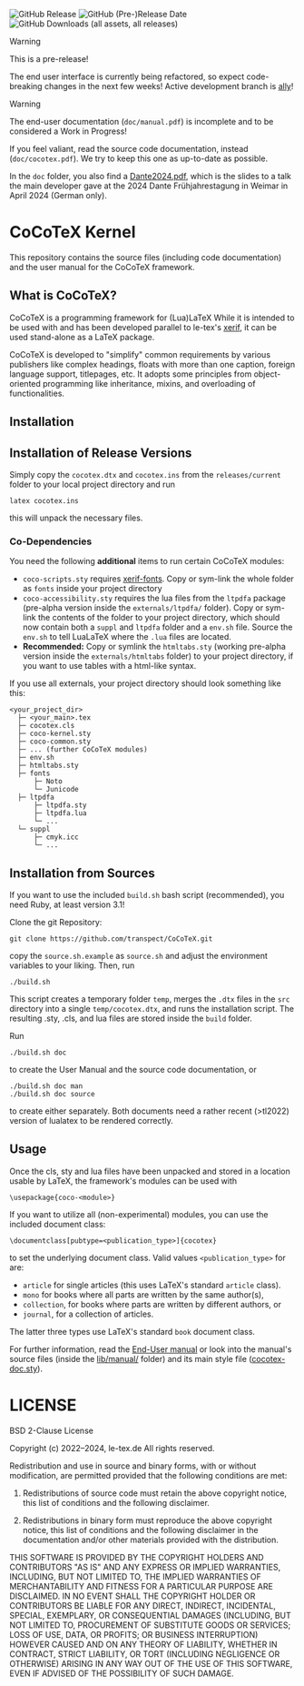![GitHub Release](https://img.shields.io/github/v/release/transpect/CoCoTeX?include_prereleases) ![GitHub (Pre-)Release Date](https://img.shields.io/github/release-date-pre/transpect/CoCoTeX) ![GitHub Downloads (all assets, all releases)](https://img.shields.io/github/downloads/transpect/cocotex/total)

> [!WARNING]  
> This is a pre-release!
>
> The end user interface is currently being refactored, so expect
> code-breaking changes in the next few weeks! Active development
> branch is [ally](https://github.com/transpect/CoCoTeX/tree/ally)!

> [!WARNING]  
> The end-user documentation (`doc/manual.pdf`) is incomplete and to
> be considered a Work in Progress!
>
> If you feel valiant, read the source code documentation, instead
> (`doc/cocotex.pdf`). We try to keep this one as up-to-date as
> possible.
>
> In the `doc` folder, you also find a
> [Dante2024.pdf](https://github.com/transpect/CoCoTeX/blob/main/doc/Dante2024.pdf),
> which is the slides to a talk the main developer gave at the 2024
> Dante Frühjahrestagung in Weimar in April 2024 (German only).

# CoCoTeX Kernel #

This repository contains the source files (including code
documentation) and the user manual for the CoCoTeX framework.

## What is CoCoTeX? ##

CoCoTeX is a programming framework for (Lua)LaTeX While it is intended
to be used with and has been developed parallel to le-tex's
[xerif](https://github.com/transpect/xerif), it can be used
stand-alone as a LaTeX package.

CoCoTeX is developed to "simplify" common requirements by various
publishers like complex headings, floats with more than one caption,
foreign language support, titlepages, etc. It adopts some principles
from object-oriented programming like inheritance, mixins, and
overloading of functionalities.

## Installation ##

## Installation of Release Versions ##

Simply copy the `cocotex.dtx` and `cocotex.ins` from the
`releases/current` folder to your local project directory and run

	latex cocotex.ins

this will unpack the necessary files.

### Co-Dependencies ###

You need the following **additional** items to run certain CoCoTeX modules:
* `coco-scripts.sty` requires
  [xerif-fonts](https://subversion.le-tex.de/common/xerif-fonts/). Copy
  or sym-link the whole folder as `fonts` inside your project
  directory
* `coco-accessibility.sty` requires the lua files from the `ltpdfa`
  package (pre-alpha version inside the `externals/ltpdfa/`
  folder). Copy or sym-link the contents of the folder to your project
  directory, which should now contain both a `suppl` and `ltpdfa`
  folder and a `env.sh` file.  Source the `env.sh` to tell LuaLaTeX
  where the `.lua` files are located.
* **Recommended:** Copy or symlink the `htmltabs.sty` (working
  pre-alpha version inside the `externals/htmltabs` folder) to your
  project directory, if you want to use tables with a html-like
  syntax.

If you use all externals, your project directory should look something
like this:

```
<your_project_dir>
  ├─ <your_main>.tex
  ├─ cocotex.cls
  ├─ coco-kernel.sty
  ├─ coco-common.sty
  ├─ ... (further CoCoTeX modules)
  ├─ env.sh
  ├─ htmltabs.sty
  ├─ fonts
      ├─ Noto
      └─ Junicode
  ├─ ltpdfa
      ├─ ltpdfa.sty
      ├─ ltpdfa.lua
      └─ ...
  └─ suppl
      ├─ cmyk.icc
      └─ ...
```

## Installation from Sources ##

If you want to use the included `build.sh` bash script (recommended),
you need Ruby, at least version 3.1!

Clone the git Repository:

	git clone https://github.com/transpect/CoCoTeX.git

copy the `source.sh.example` as `source.sh` and adjust the environment
variables to your liking. Then, run

	./build.sh

This script creates a temporary folder `temp`, merges the `.dtx` files
in the `src` directory into a single `temp/cocotex.dtx`, and runs the
installation script. The resulting .sty, .cls, and lua files are
stored inside the `build` folder.

Run

	./build.sh doc

to create the User Manual and the source code documentation, or

	./build.sh doc man
	./build.sh doc source

to create either separately. Both documents need a rather recent
(>tl2022) version of lualatex to be rendered correctly.


## Usage ##

Once the cls, sty and lua files have been unpacked and stored in a
location usable by LaTeX, the framework's modules can be used with

	\usepackage{coco-<module>}

If you want to utilize all (non-experimental) modules, you can use the included document class:

	\documentclass[pubtype=<publication_type>]{cocotex}

to set the underlying document class. Valid values `<publication_type>` for are:
* `article` for single articles (this uses LaTeX's standard `article` class).
* `mono` for books where all parts are written by the same author(s),
* `collection`, for books where parts are written by different authors, or
* `journal`, for a collection of articles.

The latter three types use LaTeX's standard `book` document class.

For further information, read the [End-User
manual](https://github.com/transpect/CoCoTeX/blob/main/doc/manual.pdf)
or look into the manual's source files (inside the
[lib/manual/](https://github.com/transpect/CoCoTeX/tree/main/lib/manual)
folder) and its main style file
([cocotex-doc.sty](https://github.com/transpect/CoCoTeX/blob/main/lib/manual/cocotex-doc.sty)).

# LICENSE #

BSD 2-Clause License

Copyright (c) 2022–2024, le-tex.de
All rights reserved.

Redistribution and use in source and binary forms, with or without
modification, are permitted provided that the following conditions are met:

1. Redistributions of source code must retain the above copyright notice, this
   list of conditions and the following disclaimer.

2. Redistributions in binary form must reproduce the above copyright notice,
   this list of conditions and the following disclaimer in the documentation
   and/or other materials provided with the distribution.

THIS SOFTWARE IS PROVIDED BY THE COPYRIGHT HOLDERS AND CONTRIBUTORS "AS IS"
AND ANY EXPRESS OR IMPLIED WARRANTIES, INCLUDING, BUT NOT LIMITED TO, THE
IMPLIED WARRANTIES OF MERCHANTABILITY AND FITNESS FOR A PARTICULAR PURPOSE ARE
DISCLAIMED. IN NO EVENT SHALL THE COPYRIGHT HOLDER OR CONTRIBUTORS BE LIABLE
FOR ANY DIRECT, INDIRECT, INCIDENTAL, SPECIAL, EXEMPLARY, OR CONSEQUENTIAL
DAMAGES (INCLUDING, BUT NOT LIMITED TO, PROCUREMENT OF SUBSTITUTE GOODS OR
SERVICES; LOSS OF USE, DATA, OR PROFITS; OR BUSINESS INTERRUPTION) HOWEVER
CAUSED AND ON ANY THEORY OF LIABILITY, WHETHER IN CONTRACT, STRICT LIABILITY,
OR TORT (INCLUDING NEGLIGENCE OR OTHERWISE) ARISING IN ANY WAY OUT OF THE USE
OF THIS SOFTWARE, EVEN IF ADVISED OF THE POSSIBILITY OF SUCH DAMAGE.
